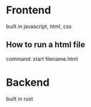 # Frontend
built in javascript, html, css
## How to run a html file
command: start filename.html

# Backend
built in rust